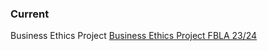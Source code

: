 ### Current

Business Ethics Project [Business Ethics Project FBLA 23/24](https://wiki.owendobson.com/notebook#Business_Ethics_Project_23/24)
